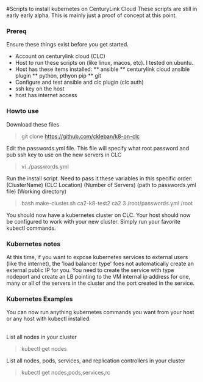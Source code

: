 #Scripts to install kubernetes on CenturyLink Cloud
These scripts are still in early early alpha. This is mainly just a proof of concept at this point. 

### Prereq
Ensure these things exist before you get started. 

* Account on centurylink cloud (CLC)
* Host to run these scripts on (like linux, macos, etc). I tested on ubuntu. 
* Host has these items installed:
** ansible
** centurylink cloud ansible plugin
** python, pthyon pip
** git
* Configure and test ansible and clc plugin (clc auth)
* ssh key on the host
* host has internet access

### Howto use

Download these files
> git clone https://github.com/ckleban/k8-on-clc

Edit the passwords.yml file. This file will specify what root password and pub ssh key to use on the new servers in CLC
> vi ./passwords.yml

Run the install script. Need to pass it these variables in this specific order: <br>
(ClusterName) (CLC Location) (Number of Servers) (path to passwords.yml file) (Working directory)

> bash make-cluster.sh ca2-k8-test2 ca2 3 /root/passwords.yml /root


You should now have a kubernetes cluster on CLC. Your host should now be configured to work with your new cluster. Simply run your favorite kubectl commands. 

### Kubernetes notes

At this time, if you want to expose kubernetes services to external users (like the internet), the 'load balancer type' foes not automatically create an external public IP for you. You need to create the service with type nodeport and create an LB pointing to the VM internal ip address for one, many or all of the servers in the cluster and the port created in the service. 

### Kubernetes Examples

You can now run anything kubernetes commands you want from your host or any host with kubectl installed. 
<br><br>

List all nodes in your cluster
>kubectl get nodes

List all nodes, pods, services, and replication controllers in your cluster
>kubectl get nodes,pods,services,rc


